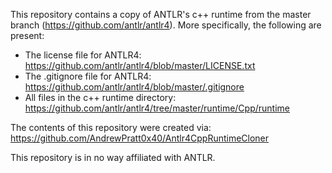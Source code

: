 This repository contains a copy of ANTLR's c++ runtime from the master branch (https://github.com/antlr/antlr4).
More specifically, the following are present:
  - The license file for ANTLR4: https://github.com/antlr/antlr4/blob/master/LICENSE.txt
  - The .gitignore file for ANTLR4: https://github.com/antlr/antlr4/blob/master/.gitignore
  - All files in the c++ runtime directory: https://github.com/antlr/antlr4/tree/master/runtime/Cpp/runtime

The contents of this repository were created via: https://github.com/AndrewPratt0x40/Antlr4CppRuntimeCloner

This repository is in no way affiliated with ANTLR.
